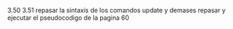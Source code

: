 3.50
3.51
repasar la sintaxis de los comandos update y demases
repasar y ejecutar el pseudocodigo de la pagina 60
